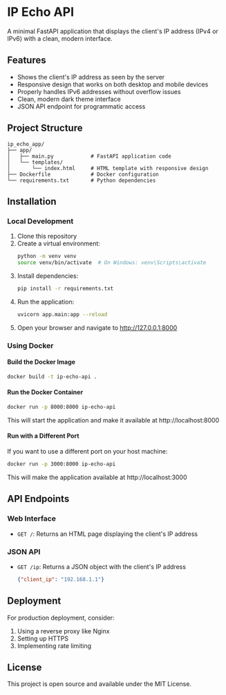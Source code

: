 # IP Echo API

A minimal FastAPI application that displays the client's IP address (IPv4 or IPv6) with a clean, modern interface.

## Features

- Shows the client's IP address as seen by the server
- Responsive design that works on both desktop and mobile devices
- Properly handles IPv6 addresses without overflow issues
- Clean, modern dark theme interface
- JSON API endpoint for programmatic access

## Project Structure

```
ip_echo_app/
├── app/
│   ├── main.py            # FastAPI application code
│   └── templates/
│       └── index.html     # HTML template with responsive design
├── Dockerfile             # Docker configuration
└── requirements.txt       # Python dependencies
```

## Installation

### Local Development

1. Clone this repository
2. Create a virtual environment:
   ```bash
   python -m venv venv
   source venv/bin/activate  # On Windows: venv\Scripts\activate
   ```
3. Install dependencies:
   ```bash
   pip install -r requirements.txt
   ```
4. Run the application:
   ```bash
   uvicorn app.main:app --reload
   ```
5. Open your browser and navigate to http://127.0.0.1:8000

### Using Docker

#### Build the Docker Image

```bash
docker build -t ip-echo-api .
```

#### Run the Docker Container

```bash
docker run -p 8000:8000 ip-echo-api
```

This will start the application and make it available at http://localhost:8000

#### Run with a Different Port

If you want to use a different port on your host machine:

```bash
docker run -p 3000:8000 ip-echo-api
```

This will make the application available at http://localhost:3000

## API Endpoints

### Web Interface

- `GET /`: Returns an HTML page displaying the client's IP address

### JSON API

- `GET /ip`: Returns a JSON object with the client's IP address
  ```json
  {"client_ip": "192.168.1.1"}
  ```

## Deployment

For production deployment, consider:

1. Using a reverse proxy like Nginx
2. Setting up HTTPS
3. Implementing rate limiting

## License

This project is open source and available under the MIT License.
